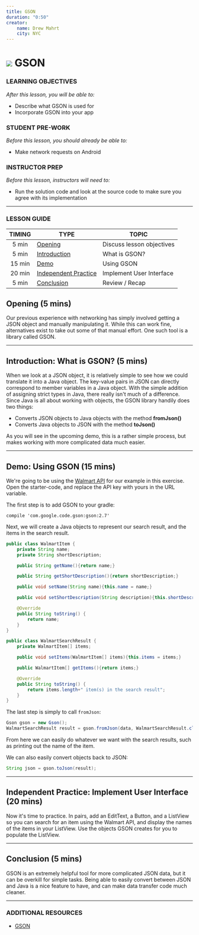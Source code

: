 ```yaml
---
title: GSON
duration: "0:50"
creator:
    name: Drew Mahrt
    city: NYC
---
```

# ![](https://ga-dash.s3.amazonaws.com/production/assets/logo-9f88ae6c9c3871690e33280fcf557f33.png) GSON

### LEARNING OBJECTIVES
*After this lesson, you will be able to:*
- Describe what GSON is used for
- Incorporate GSON into your app

### STUDENT PRE-WORK
*Before this lesson, you should already be able to:*
- Make network requests on Android

### INSTRUCTOR PREP
*Before this lesson, instructors will need to:*
- Run the solution code and look at the source code to make sure you agree with its implementation

---

### LESSON GUIDE

| TIMING  | TYPE  | TOPIC  |
|:-:|---|---|
| 5 min  | [Opening](#opening-5-mins)  | Discuss lesson objectives |
| 5 min  | [Introduction](#introduction-what-is-gson-5-mins)  | What is GSON? |
| 15 min  | [Demo](#demo-using-gson-15-mins)  | Using GSON |
| 20 min  | [Independent Practice](#independent-practice-topic-20-mins)  | Implement User Interface |
| 5 min  | [Conclusion](#conclusion-5-mins)  | Review / Recap |

<a name="opening"></a>
## Opening (5 mins)

Our previous experience with networking has simply involved getting a JSON object and manually manipulating it. While this can work fine, alternatives exist to take out some of that manual effort. One such tool is a library called GSON.

***

<a name="introduction"></a>
## Introduction: What is GSON? (5 mins)

When we look at a JSON object, it is relatively simple to see how we could translate it into a Java object. The key-value pairs in JSON can directly correspond to member variables in a Java object. With the simple addition of assigning strict types in Java, there really isn't much of a difference. Since Java is all about working with objects, the GSON library handily does two things:

- Converts JSON objects to Java objects with the method **fromJson()**
- Converts Java objects to JSON with the method **toJson()**

As you will see in the upcoming demo, this is a rather simple process, but makes working with more complicated data much easier.


***

<a name="demo"></a>
## Demo: Using GSON (15 mins)


We're going to be using the [Walmart API](https://developer.walmartlabs.com/docs/read/Search_API) for our example in this exercise. Open the starter-code, and replace the API key with yours in the URL variable.

The first step is to add GSON to your gradle:

```
compile 'com.google.code.gson:gson:2.7'
```

Next, we will create a Java objects to represent our search result, and the items in the search result.

```java
public class WalmartItem {
    private String name;
    private String shortDescription;

    public String getName(){return name;}

    public String getShortDescription(){return shortDescription;}

    public void setName(String name){this.name = name;}

    public void setShortDescription(String description){this.shortDescription = description;}

    @Override
    public String toString() {
        return name;
    }
}
```

```java
public class WalmartSearchResult {
    private WalmartItem[] items;

    public void setItems(WalmartItem[] items){this.items = items;}

    public WalmartItem[] getItems(){return items;}

    @Override
    public String toString() {
        return items.length+" item(s) in the search result";
    }
}
```

The last step is simply to call `fromJson`:

```java
Gson gson = new Gson();
WalmartSearchResult result = gson.fromJson(data, WalmartSearchResult.class);
```

From here we can easily do whatever we want with the search results, such as printing out the name of the item.

We can also easily convert objects back to JSON:

```java
String json = gson.toJson(result);
```

***

<a name="ind-practice"></a>
## Independent Practice: Implement User Interface (20 mins)

Now it's time to practice. In pairs, add an EditText, a Button, and a ListView so you can search for an item using the Walmart API, and display the names of the items in your ListView. Use the objects GSON creates for you to populate the ListView.


***

<a name="conclusion"></a>
## Conclusion (5 mins)

GSON is an extremely helpful tool for more complicated JSON data, but it can be overkill for simple tasks. Being able to easily convert between JSON and Java is a nice feature to have, and can make data transfer code much cleaner.

***

### ADDITIONAL RESOURCES
- [GSON](https://github.com/google/gson)
